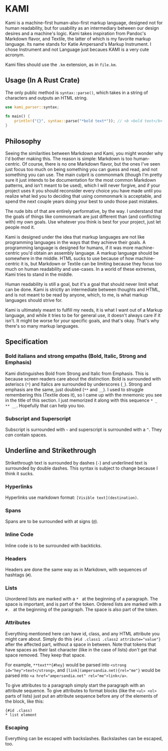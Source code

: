 # KAMI

Kami is a machine-first human-also-first markup language, designed not for human readability, but for usability as an intermediary between our design desires and a machine's logic. Kami takes inspiration from Pandoc's Markdown flavor, and Textile, the latter of which is my favorite markup language. Its name stands for Katie Ampersand's Markup Instrument. I chose Instrument and not Language just becaues KAMI is a very cute acronym.

Kami files should use the `.km` extension, as in `file.km`.

## Usage (In A Rust Crate)

The only public method is `syntax::parse()`, which takes in a string of characters and outputs an HTML string.

```rust
use kami_parser::syntax;

fn main() {
	println!("{}", syntax::parse("*bold text*")); // <b >bold text</b>
}
```

## Philosophy

Seeing the similarities between Markdown and Kami, you might wonder why I'd bother making this. The reason is simple: Markdown is too human-centric. Of course, there is no one Markdown flavor, but the ones I've seen just focus too much on being something you can guess and read, and not something you can use. The main culprit is commonmark (though I'm pretty sure it just intends to be documentation for the most common Markdown patterns, and isn't meant to be used), which I will never forgive, and if your project uses it you should reconsider every choice you have made until you realize what led you to deciding that using commonmark is acceptable, and spend the next couple years doing your best to undo those past mistakes.

The rude bits of that are entirely performative, by the way. I understand that the goals of things like commonmark are just different than (and conflicting with) my own goals. Use whatever you think is best for your project, just let people mod it.

Kami is designed under the idea that markup languages are not like programming languages in the ways that they achieve their goals. A programming language is designed for humans, if it was more machine-centric you'd obtain an assembly language. A markup language should be somewhere in the middle. HTML sucks to use because of how machine-centric it is, but Markdown or Textile can be limiting because they focus too much on human readability and use-cases. In a world of these extremes, Kami tries to stand in the middle.

Human readability is still a goal, but it's a goal that should never limit what can be done. Kami is strictly an intermediate between thoughts and HTML, and is not meant to be read by anyone, which, to me, is what markup languages should strive for.

Kami is ultimately meant to fulfill my needs, it is what I want out of a Markup language, and while it tries to be for general use, it doesn't always care if it isn't. It might be worse for _your_ specific goals, and that's okay. That's why there's so many markup languages.

## Specification

### Bold italians and strong empaths (Bold, Italic, Strong and Emphasis)

Kami distinguishes Bold from Strong and Italic from Emphasis. This is because screen readers care about the distinction. Bold is surrounded with asteriscs (`*`) and Italics are surrounded by underscores (`_`). Strong and emphasis are the same, just doubled (`**` and `__`). I used to struggle remembering this (Textile does it), so I came up with the mnemonic you see in the title of this section. I just memorized it along with this sequence `* _ ** __`. Hopefully that can help you too.

### Subscript and Superscript

Subscript is surrounded with `~` and superscript is surrounded with a `^`. They _can_ contain spaces.

## Underline and Strikethrough

Strikethrough text is surrounded by dashes (`-`) and underlined text is surrounded by double dashes. This syntax is subject to change because I think it sucks.

### Hyperlinks

Hyperlinks use markdown format: `[Visible text](destination)`.

### Spans

Spans are to be surrounded with at signs (`@`).

### Inline Code

Inline code is to be surrounded with backticks.

### Headers

Headers are done the same way as in Markdown, with sequences of hashtags (`#`).

### Lists

Unordered lists are marked with a `* ` at the beginning of a paragraph. The space is important, and is part of the token. Ordered lists are marked with a `#. ` at the beginning of the paragraph. The space is also part of the token.

### Attributes

Everything mentioned here can have id, class, and any HTML attribute you might care about. Simply do this `{#id .class1 .class2 attribute="value"}` after the affected part, without a space in between. Note that tokens that have spaces as their last character (like in the case of lists) _don't_ get that space removed. They keep that space.

For example, `**text**{#hey}` would be parsed into `<strong id="hey">text</strong>`, and `[link](ampersandia.net){rel="me"}` would be parsed into `<a href="ampersandia.net" rel="me">link</a>`.

To give attributes to a paragraph simply start the paragraph with an attribute sequence. To give attributes to format blocks (like the `<ul> <ol>` parts of lists) just put an attribute sequence before any of the elements of the block, like this:


```
{#id .class)
* list element
```

### Escaping

Everything can be escaped with backslashes. Backslashes can be escaped, too.
